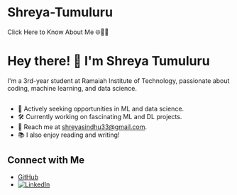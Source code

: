# Shreya-Tumuluru
Click Here to Know About Me 🌐👩‍💻

# Hey there! 👋 I'm Shreya Tumuluru

I'm a 3rd-year student at Ramaiah Institute of Technology, passionate about coding, machine learning, and data science.
##
- 🚀 Actively seeking opportunities in ML and data science.
- 🛠️ Currently working on fascinating ML and DL projects.
- 📧 Reach me at shreyasindhu33@gmail.com.
- 📚 I also enjoy reading and writing!

## Connect with Me

- [GitHub](https://github.com/shreya-847)
- [![LinkedIn](https://img.shields.io/badge/LinkedIn-0077B5?style=for-the-badge&logo=linkedin&logoColor=white)](www.linkedin.com/in/shreya-tumuluru-a1b3b4229/)
